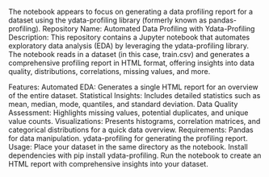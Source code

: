 The notebook appears to focus on generating a data profiling report for a dataset using the ydata-profiling library (formerly known as pandas-profiling).
Repository Name: Automated Data Profiling with Ydata-Profiling
Description:
This repository contains a Jupyter notebook that automates exploratory data analysis (EDA) by leveraging the ydata-profiling library.
The notebook reads in a dataset (in this case, train.csv) and generates a comprehensive profiling report in HTML format, offering insights into data quality, distributions, correlations, missing values, and more.

Features:
Automated EDA: Generates a single HTML report for an overview of the entire dataset.
Statistical Insights: Includes detailed statistics such as mean, median, mode, quantiles, and standard deviation.
Data Quality Assessment: Highlights missing values, potential duplicates, and unique value counts.
Visualizations: Presents histograms, correlation matrices, and categorical distributions for a quick data overview.
Requirements:
Pandas for data manipulation.
ydata-profiling for generating the profiling report.
Usage:
Place your dataset in the same directory as the notebook.
Install dependencies with pip install ydata-profiling.
Run the notebook to create an HTML report with comprehensive insights into your dataset.
